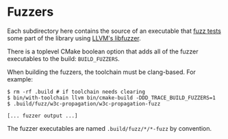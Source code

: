 Fuzzers
=======
Each subdirectory here contains the source of an executable that [fuzz tests][1]
some part of the library using [LLVM's libfuzzer][2].

There is a toplevel CMake boolean option that adds all of the fuzzer
executables to the build: `BUILD_FUZZERS`.

When building the fuzzers, the toolchain must be clang-based.  For example:
```console
$ rm -rf .build # if toolchain needs clearing
$ bin/with-toolchain llvm bin/cmake-build -DDD_TRACE_BUILD_FUZZERS=1
$ .build/fuzz/w3c-propagation/w3c-propagation-fuzz

[... fuzzer output ...]
```

The fuzzer executables are named `.build/fuzz/*/*-fuzz` by convention.

[1]: https://en.wikipedia.org/wiki/Fuzzing
[2]: https://llvm.org/docs/LibFuzzer.html

